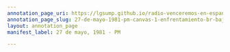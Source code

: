 ```yaml
---
annotation_page_uri: https://lgsump.github.io/radio-venceremos-en-espanol/annotations/27-de-mayo-1981-pm-canvas-1-enfrentamiento-br-bajas.json
annotation_page_slug: 27-de-mayo-1981-pm-canvas-1-enfrentamiento-br-bajas
layout: annotation_page
manifest_label: 27 de mayo, 1981 - PM

---
```

